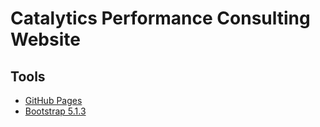 # Catalytics Performance Consulting Website

## Tools
- [GitHub Pages](https://docs.github.com/en/pages/getting-started-with-github-pages/about-github-pages)
- [Bootstrap 5.1.3](https://getbootstrap.com/docs/5.3/getting-started/introduction/)
